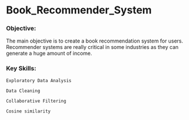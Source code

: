 # Book_Recommender_System

### Objective: 

The main objective is to create a book recommendation system for users. Recommender systems are really critical in some industries as they can generate a huge amount of income.

### Key Skills: 

    Exploratory Data Analysis 
  
    Data Cleaning 
  
    Collaborative Filtering
  
    Cosine similarity
